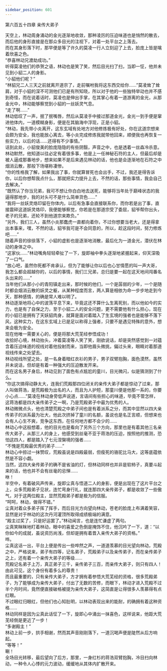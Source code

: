 ```yaml
---
sidebar_position: 601
---
```

 第六百五十四章 亲传大弟子


天空上，林动周身涌动的金光逐渐地收敛，那种凌厉的压迫味道也是悄然的散去，而后他的身形直接是在那众多目光的注视下，对着一处平台之上落去。  
而在其身形落下时，那早便是等了许久的莫凌一行人立刻迎了上去，脸庞上皆是噙着欣喜之色。  
“恭喜林动兄渡劫成功。”  
听得莫凌他们的恭贺之语，林动也是笑了笑，然后目光扫了扫，当即一怔，他并未见到小貂二人的身影。  
“小貂他们呢？”  
“林貂兄二人三天之前就离开道宗了，走前嘱咐我将这东西交给你……”莫凌耸了耸肩，对于小貂的深不可测他们已是有所知晓，所以对于他的一些独特举动也并不感到奇怪，而在说着话时，莫凌也是伸出手掌，在其掌心有着一道游离的金光，从那金光中，林动能够察觉到小貂的一丝妖灵气息。  
“走了啊……”  
林动低叹了一声，抿了抿嘴唇，然后从莫凌手中接过那道金光，金光一到手便是窜进他体内，一道模糊身影，便是在其脑海中浮现，正是小貂。  
“林动，我先带小炎离开，这东玄域有处地方对他修炼极有好处，你在这道宗想来会颇为安全，我也能放心离去，等小炎完成修炼我就带他回来，顺便我也再恢复一些实力，以后的话……还得有不少事情。”  
话到此处，小貂俊美的脸庞隐隐的有些阴翳，声音之中，也是透着一丝森冷杀意。  
林动默然，他知道以往必定有着很多事，他是上一任神秘石符的主人，但最后却是被人逼成那番地步，想来如果不是后来遇见林动的话，他也是会逐渐地在石符之中烟消云散，那般下场堪称凄惨。  
“你的性格我了解，如果我出了事，你就算冒死也会出手，不过，我还是得告诉你，以后你想帮我点什么，那就把实力提升上去，不然的话，那些事情，我会自己去解决。”  
“既然认了你当兄弟，我可不想让你白白地去送死，能够将当年处于巅峰状态的我逼得那地步，我的对头可不是什么简单货色……”  
“我将一丝妖灵烙印留在你体内，以后有急事会直接联系你，而你若是出了事，直接震碎这道妖灵烙印，我便能够察觉，你若是在那道宗受了委屈，貂爷帮你出头，老子的兄弟，还轮不到他道宗来欺负。”  
“另外，我们三人，虽然小炎那蠢虎一直都向着你，不过你想要当老大，还是得拿出本事来，嘿，不然的话，貂爷我可是不会同意的，所以，趁这段时间，努力修炼吧……”  
随着声音的徐徐落下，小貂的虚影也是逐渐地消散，最后化为一道金光，潜伏在林动的身体之中。  
“这家伙……”林动嘴角轻轻牵扯了一下，旋即袖中拳头逐渐地紧握起来，仰天深吸了一口气。  
“放心吧，虽然你死都不肯承认，但为了能够让你以后也心甘情愿的叫一声大哥，我怎么都会超越你的，以后的事情，我们三兄弟，总归是要一起在这天地间闯番名头出来的……”  
当年他们从那小小的青阳镇走出来，那时候的他们，一个是孱弱的少年，一个是随时都会烟消云散的妖灵之躯，从某种程度而言，两人算是相依为命一步步地走到今天，那种感情，的确是常人难以明了。  
林动逐渐地将心中的波荡平息下来，毕竟这还不算什么生离死别，而以他如今的实力，也是有了自保之力，至于小貂二人的安全问题，更不需要他有什么担心，现在的小貂已是拥有了天妖貂肉身，就算是面对着踏入了生玄境的强者也是能够不落下风，这种实力，在这东玄域上已是足以称得上强者，只要不是遇见特殊的意外，想来会极为安全。  
现在他唯一需要关心的，便是将那大荒芜经参悟成功！  
收拾好心境，林动抬头，冲着莫凌等人笑了笑，刚欲说话，却是突然感觉到一对蕴含着压迫味道的视线对着他投射而来，当即他眉头微挑，偏过头来，眼睛对着那道视线传来之处望去。  
林动视线所望之处，是一名身着暗红衣衫的男子，男子双臂抱胸，面色漠然，虽然并未说话，但却是有着一种强大的压迫散发开来。  
而在这名男子身后，林动见到了面色有点尴尬的童川，目光微闪，似是猜测到了什么。  
“你这次搞得动静太大，连我们荒殿那四位闭关的亲传大弟子都是惊动了过来，那人叫做蒋浩，是荒殿极为出名的人，而且为人护短，那童川便是他那一系的，你要小心点……”莫凌在林动身旁低声说道，言语间有些担心的味道，毕竟不管怎样，这蒋浩都是四大亲传弟子之一啊，乃是荒殿弟子中最为优秀的人。  
林动微微点头，他也清楚荒殿之中弟子间也是有着派系之分，而其中显然以四大亲传弟子的派系最为壮大，他此次挤掉了童川的名额，虽说也是名正言顺，但想来也会有人心生不爽，竞争这东西，在任何地方都不会少的……  
林动心中这般想着，他的目光也是看向了另外三个方向，那里也是有着其他三名亲传大弟子，从那三人的身上，他感受到丝毫不亚于蒋浩的压迫，按照他的推测，恐怕这四人，都是踏入了七元涅槃境的强者……  
“不愧是荒殿最优秀的弟子……”  
林动心中掠过一抹赞叹，荒殿虽说是四殿最弱，但瘦死的骆驼比马大，这等底蕴依然是不容小觑。  
当然，这四大亲传弟子的确不是省油的灯，但林动同样也并非是软柿子，真要斗起来的话，他也并不会有丝毫的忌惮……  
咻！  
半空中，有着破风声传来，旋即尘真与悟道二人的身影，便是出现在了这片平台之上，众多荒殿弟子见状，连忙弯身行礼，就连那四大亲传弟子，都是收敛了一些傲气，对于这两位殿主，显然荒殿弟子都是极为的信服。  
“呵呵，林动，做得不错。”  
尘真对着众多弟子挥了挥手，而后目光方向望向林动，苍老的脸庞上布满着笑容，显然是对于林动的这次丹河灌顶所取得成绩极端的满意。  
“殿主过奖了，只是好运罢了。”林动闻言，也是连忙谦虚了两句。  
尘真笑眯眯地盯着林动，眼中的喜爱之色倒是掩饰不住，他沉吟了一下，道：“以你如今的成就，虽说资历尚浅，但却是拥有着晋入亲传大弟子的资格。”  
哗。  
尘真这话一出，平台上便是传出一些哗然之声，一道道羡慕的目光望向林动，荒殿之中，严格说来，弟子有四等，记名弟子，荒殿弟子以及亲传弟子，而在亲传弟子之上，还有着一个亲传大弟子的等级……  
荒殿记名弟子上万，真正弟子三千，亲传弟子三百，而亲传大弟子，则只有四人！  
由此可见，这个身份有着多么的尊贵！  
而且最重要的，只有亲传大弟子，方才拥有着参悟大荒芜经的资格，很多荒殿弟子，为了能够成为亲传大弟子，付出了无数的苦修，而眼下，林动才进入荒殿不过半个月时间，竟然便直接破格被提为亲传大弟子，这简直是让得很多人羡慕得有点红眼。  
不过眼红归眼红，但他们也心知肚明，以林动表现出来的能耐，的确拥有着这种资格……  
林动同样是因为尘真此话怔了一下，旋即心中涌出一抹喜色，这样说来，他距大荒芜经倒是更近了一步！  
“多谢殿主！”  
林动上前一步，拱手相谢，然而其声音刚刚落下，一道沉喝声便是陡然从后方响起。  
“等等！”  
唰！  
全场目光转移，最后望向了后方，那里，一身红杉的蒋浩双臂抱胸，冷目扫向林动，一种令人心悸的元力波动，缓缓地从其体内扩散开来。  
  
  
